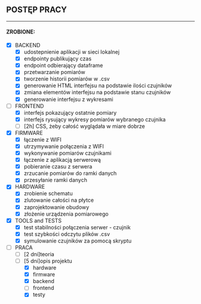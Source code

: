 ## POSTĘP PRACY
----
#### ZROBIONE:

- [x] BACKEND
  - [x] udostepnienie aplikacji w sieci lokalnej
  - [x] endpointy publikujący czas
  - [x] endpoint odbierający dataframe
  - [x] przetwarzanie pomiarów
  - [x] tworzenie historii pomiarów w .csv
  - [x] generowanie HTML interfejsu na podstawie ilości czujników
  - [x] zmiana elementów interfejsu na podstawie stanu czujników
  - [x] generowanie interfejsu z wykresami
- [ ] FRONTEND
  - [x] interfejs pokazujący ostatnie pomiary
  - [x] interfejs rysujący wykresy pomiarów wybranego czujnika
  - [ ] [2h] CSS, żeby całość wyglądała w miare dobrze
- [x] FIRMWARE
  - [x] łączenie z WIFI
  - [x] utrzymywanie połączenia z WIFI
  - [x] wykonywanie pomiarów czujnikami
  - [x] łączenie z aplikacją serwerową
  - [x] pobieranie czasu z serwera
  - [x] zrzucanie pomiarów do ramki danych
  - [x] przesyłanie ramki danych
- [x] HARDWARE
  - [x] zrobienie schematu
  - [x] zlutowanie całości na płytce
  - [x] zaprojektowanie obudowy
  - [x] złożenie urządzenia pomiarowego
- [x] TOOLS and TESTS
  - [x] test stabilności połączenia serwer - czujnik
  - [x] test szybkości odczytu plików .csv
  - [x] symulowanie czujników za pomocą skryptu
- [ ] PRACA
  - [ ] [2 dni]teoria
  - [ ] [5 dni]opis projektu
    - [x] hardware
    - [x] firmware
    - [x] backend
    - [ ] frontend
    - [x] testy